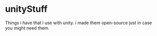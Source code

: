 # unityStuff
Things i have that i use with unity. i made them open-source just in case you might need them.
